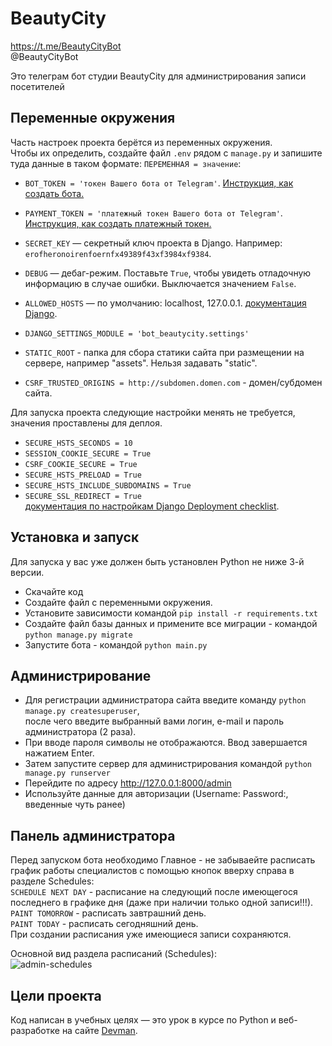# BeautyCity
https://t.me/BeautyCityBot  
@BeautyCityBot  

Это телеграм бот студии BeautyCity для администрирования записи посетителей


## Переменные окружения

Часть настроек проекта берётся из переменных окружения.  
Чтобы их определить, создайте файл `.env` рядом с `manage.py` и запишите туда данные в таком формате: `ПЕРЕМЕННАЯ = значение`:  
- `BOT_TOKEN = 'токен Вашего бота от Telegram'`. [Инструкция, как создать бота.](https://core.telegram.org/bots/features#botfather)  
- `PAYMENT_TOKEN = 'платежный токен Вашего бота от Telegram'`. [Инструкция, как создать платежный токен.](https://habr.com/ru/companies/selectel/articles/729856/)  

- `SECRET_KEY` — секретный ключ проекта в Django. Например: `erofheronoirenfoernfx49389f43xf3984xf9384`.  
- `DEBUG` — дебаг-режим. Поставьте `True`, чтобы увидеть отладочную информацию в случае ошибки. Выключается значением `False`.  
- `ALLOWED_HOSTS` — по умолчанию: localhost, 127.0.0.1. [документация Django](https://docs.djangoproject.com/en/3.1/ref/settings/#allowed-hosts).  
- `DJANGO_SETTINGS_MODULE = 'bot_beautycity.settings'` 
- `STATIC_ROOT` - папка для сбора статики сайта при размещении на сервере, например "assets". Нельзя задавать "static".  
- `CSRF_TRUSTED_ORIGINS = http://subdomen.domen.com` - домен/субдомен сайта.  

Для запуска проекта следующие настройки менять не требуется, значения проставлены для деплоя.  
- `SECURE_HSTS_SECONDS = 10`  
- `SESSION_COOKIE_SECURE = True`  
- `CSRF_COOKIE_SECURE = True`  
- `SECURE_HSTS_PRELOAD = True`  
- `SECURE_HSTS_INCLUDE_SUBDOMAINS = True`  
- `SECURE_SSL_REDIRECT = True`  
[документация по настройкам Django Deployment checklist](https://docs.djangoproject.com/en/3.0/howto/deployment/checklist/).  


## Установка и запуск
Для запуска у вас уже должен быть установлен Python не ниже 3-й версии.  

- Скачайте код
- Создайте файл с переменными окружения.
- Установите зависимости командой `pip install -r requirements.txt`
- Создайте файл базы данных и примените все миграции - командой `python manage.py migrate`
- Запустите бота - командой `python main.py`

## Администрирование

- Для регистрации администратора сайта введите команду `python manage.py createsuperuser`,  
    после чего введите выбранный вами логин, e-mail и пароль администратора (2 раза).  
- При вводе пароля символы не отображаются. Ввод завершается нажатием Enter.  
- Затем запустите сервер для администрирования командой `python manage.py runserver`
- Перейдите по адресу http://127.0.0.1:8000/admin
- Используйте данные для авторизации (Username: Password:, введенные чуть ранее)


## Панель администратора
Перед запуском бота необходимо 
Главное - не забываейте расписать график работы специалистов с помощью кнопок  вверху справа в разделе Schedules:  
`SCHEDULE NEXT DAY` - расписание на следующий после имеющегося последнего в графике дня (даже при наличии только одной записи!!!).  
`PAINT TOMORROW` - расписать завтрашний день.  
`PAINT TODAY` - расписать сегодняшний день.  
При создании расписания уже имеющиеся записи сохраняются.    

Основной вид раздела расписаний (Schedules):  
![admin-schedules](https://github.com/mulchus/bot_beautycity/assets/111083714/a5e6ca55-ccbf-4e47-9e6f-039e90c7017b)


## Цели проекта

Код написан в учебных целях — это урок в курсе по Python и веб-разработке на сайте [Devman](https://dvmn.org).
 
